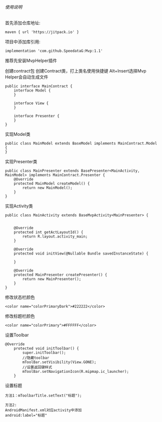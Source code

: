 ###### 使用说明

首先添加仓库地址:
```
maven { url 'https://jitpack.io' }
```

项目中添加库引用:
```
implementation 'com.github.SpeedataG:Mvp:1.1'
```

推荐先安装MvpHelper插件

创建contract包
创建Contract类，打上类名使用快捷键 Alt+Insert选择Mvp Helper会自动生成文件

```
public interface MainContract {
    interface Model {
    }

    interface View {
    }

    interface Presenter {
    }
}
```

实现Model类
```
public class MainModel extends BaseModel implements MainContract.Model {
}
```

实现Presenter类
```
public class MainPresenter extends BasePresenter<MainActivity, MainModel> implements MainContract.Presenter {
    @Override
    protected MainModel createModel() {
        return new MainModel();
    }
}
```

实现Activity类
```
public class MainActivity extends BaseMvpActivity<MainPresenter> {


    @Override
    protected int getActLayoutId() {
        return R.layout.activity_main;
    }

    @Override
    protected void initView(@Nullable Bundle savedInstanceState) {

    }

    @Override
    protected MainPresenter createPresenter() {
        return new MainPresenter();
    }
}
```

修改状态栏颜色
```
<color name="colorPrimaryDark">#222222</color>
```
修改标题栏颜色
```
<color name="colorPrimary">#FFFFFF</color>
```
设置Toolbar
```
@Override
    protected void initToolbar() {
        super.initToolbar();
        //隐藏toolbar
        mToolBar.setVisibility(View.GONE);
        //设置返回键样式
        mToolBar.setNavigationIcon(R.mipmap.ic_launcher);
    }
```

设置标题
```
方法1：mToolbarTitle.setText("标题");

方法2:
AndroidManifest.xml对应activity中添加
android:label="标题"

```

